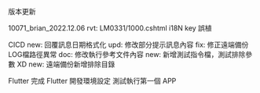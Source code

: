 版本更新

10071_brian_2022.12.06
rvt: LM0331/1000.cshtml i18N key 誤植

CICD
new: 回覆訊息日期格式化
upd: 修改部分提示訊息內容
fix: 修正遠端備份LOG檔路徑異常
doc: 修改執行參考文件內容
new: 新增測試指令檔，測試排除參數 XD
new: 遠端備份新增排除目錄

Flutter
完成 Flutter 開發環境設定
測試執行第一個 APP